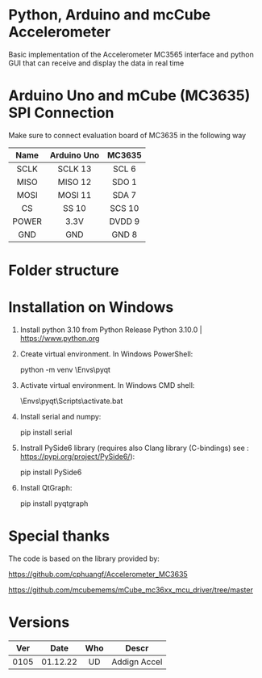 # Python, Arduino and mcCube Accelerometer
Basic implementation of the Accelerometer MC3565 interface
and python GUI that can receive and display the data in real time

# Arduino Uno and mCube (MC3635) SPI Connection
Make sure to connect evaluation board of MC3635 in the following way

Name           |  Arduino Uno  | MC3635 
:------------: |  :----------: | :-------------: 
SCLK           |  SCLK 13      | SCL 6
MISO           |  MISO 12      | SDO 1
MOSI           |  MOSI 11      | SDA 7
CS             |  SS   10      | SCS 10
POWER          |  3.3V         | DVDD 9
GND            | GND           | GND 8

# Folder structure



# Installation on Windows

1. Install python 3.10 from Python Release Python 3.10.0 | https://www.python.org


2. Create virtual environment. In Windows PowerShell:

    python -m venv \Envs\pyqt

3. Activate virtual environment. In Windows CMD shell:

    \Envs\pyqt\Scripts\activate.bat

4. Install serial and numpy:

    pip install serial

5. Instrall PySide6 library (requires also Clang library (C-bindings) see : https://pypi.org/project/PySide6/):

    pip install PySide6

6. Install QtGraph:

    pip install pyqtgraph



# Special thanks
The code is based on the library provided by:

https://github.com/cphuangf/Accelerometer_MC3635

https://github.com/mcubemems/mCube_mc36xx_mcu_driver/tree/master


# Versions

 Ver  | Date         | Who   | Descr
:---: | :----------: | :---: |:-------------: 
0105  | 01.12.22     | UD    | Addign Accel

